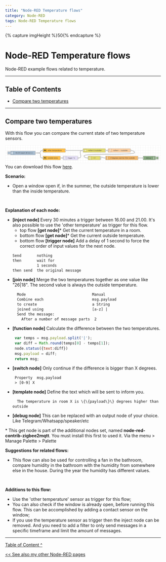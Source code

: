 ```yaml
---
title: "Node-RED Temperature flows"
category: Node-RED
tags: Node-RED Temperature flows
---
```


{% capture imgHeight %}50{% endcapture %}

# Node-RED Temperature flows

Node-RED example flows related to temperature.

---

## Table of Contents

<!-- TOC -->

* [Compare two temperatures](#compare-two-temperatures)

<!-- TOC -->

---

## Compare two temperatures

With this flow you can compare the current state of two temperature sensors.

![Node-RED flow](images/flows/compare_two_temperatures.png)
You can download this flow [here](flows/compare_two_temperatures.json).

**Scenario:**

* Open a window open if, in the summer, the outside temperature is lower than the inside temperature.

<br>

**Explanation of each node:**

* **[inject node]** Every 30 minutes a trigger between 16.00 and 21.00. It's also possible to use the 'other temperature' as trigger for this flow.
    * top flow **[get node]**\* Get the current temperature in a room.
    * bottom flow **[get node]**\* Get the current outside temperature.
    * bottom flow **[trigger node]** Add a delay of 1 second to force the correct order of input values for the next node.
     ```
    Send       nothing
    then       wait for
                1 seconds
    then send  the original message
     ```
* **[join node]** Merge the two temperatures together as one value like "26|18". The second value is always the outside temperature.
  ```
    Mode                              Manual
    Combine each                      msg.payload
    to create                         a String
    joined using                      [a-z] |
    Send the message:
      After a number of message parts  2
  ```
* **[function node]** Calculate the difference between the two temperatures.
   ```javascript
    var temps = msg.payload.split('|');
    var diff = Math.round(temps[0] - temps[1]);
    node.status({text:diff})
    msg.payload = diff;
    return msg;
   ```
* **[switch node]** Only continue if the difference is bigger than X degrees.
   ```
    Property  msg.payload
    > [0-9] X
   ```
* **[template node]** Define the text which will be sent to inform you.
  ```
    The temperature in room X is \{\{payload\}\} degrees higher than outside
   ```
* **[debug node]** This can be replaced with an output node of your choice. Like Telegram/Whatsapp/speaker/etc

\* This get node is part of the additional nodes set, named **node-red-contrib-zigbee2mqtt**. You must install this first to used it. Via the menu > Manage Palette > Palette

**Suggestions for related flows:**

* This flow can also be used for controlling a fan in the bathroom, compare humidity in the bathroom with the humidity from somewhere else in the house. 
During the year the humidity has different values.
<br>

**Additions to this flow:**

* Use the 'other temperature' sensor as trigger for this flow;
* You can also check if the window is already open, before running this flow. This can be accomplished by adding a contact sensor on the window;
* If you use the temperature sensor as trigger then the inject node can be removed. And you need to add a filter to only send messages in a specific timeframe and limit the amount of messages.

---
[Table of Content ^](#table-of-contents)

[<< See also my other Node-RED pages](index)
